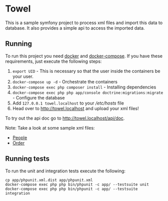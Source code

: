 # Towel

This is a sample symfony project to process xml files
and import this data to database. It also provides
a simple api to access the imported data.

## Running

To run this project you need [docker]() and [docker-compose](). If you have these
requirements, just execute the following steps:

 1. `export UID` - This is necessary so that the user inside the containers be your user.
 2. `docker-compose up -d` - Orchestrate the containers
 3. `docker-compose exec php composer install` - Installing dependencies
 4. `docker-compose exec php php app/console doctrine:migrations:migrate` - Configure the database
 5. Add `127.0.0.1 towel.localhost` to your */etc/hosts* file
 6. Head over to http://towel.localhost and upload your xml files!
 
To try out the api doc go to http://towel.localhost/api/doc.

Note: Take a look at some sample xml files:

 - [People](src/AppBundle/Tests/Resources/people.xml)
 - [Order](src/AppBundle/Tests/Resources/shiporders.xml)

## Running tests

To run the unit and integration tests execute the following:

    cp app/phpunit.xml.dist app/phpunit.xml
    docker-compose exec php php bin/phpunit -c app/ --testsuite unit
    docker-compose exec php php bin/phpunit -c app/ --testsuite integration